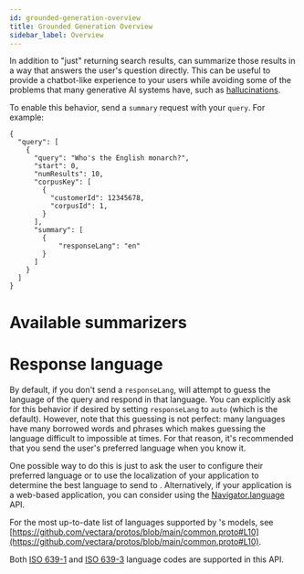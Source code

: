 ```yaml
---
id: grounded-generation-overview
title: Grounded Generation Overview
sidebar_label: Overview
---
```


In addition to "just" returning search results, <Config v="names.product"/> can
summarize those results in a way that answers the user's question directly.
This can be useful to provide a chatbot-like experience to your users while
avoiding some of the problems that many generative AI systems have, such as
[hallucinations](https://vectara.com/avoiding-hallucinations-in-llm-powered-applications/).

To enable this behavior, send a `summary` request with your `query`.  For example:

```
{
  "query": [
    {
      "query": "Who's the English monarch?",
      "start": 0,
      "numResults": 10,
      "corpusKey": [
        {
          "customerId": 12345678,
          "corpusId": 1,
        }
      ],
      "summary": [
        {
            "responseLang": "en"
        }
      ]
    }
  ]
}
```

# Available summarizers


# Response language
By default, if you don't send a `responseLang`, <Config v="names.product"/>
will attempt to guess the language of the query and respond in that language.
You can explicitly ask for this behavior if desired by setting `responseLang`
to `auto` (which is the default).  However, note that this guessing is not
perfect: many languages have many borrowed words and phrases which makes
guessing the language difficult to impossible at times.  For that reason, it's
recommended that you send the user's preferred language when you know it.

One possible way to do this is just to ask the user to configure their
preferred language or to use the localization of your application to determine
the best language to send to <Config v="names.product"/>.  Alternatively, if
your application is a web-based application, you can consider using the
[Navigator.language](https://developer.mozilla.org/en-US/docs/Web/API/Navigator/language)
API.

For the most up-to-date list of languages supported by <Config v="names.product"/>'s
models, see
[https://github.com/vectara/protos/blob/main/common.proto#L10](https://github.com/vectara/protos/blob/main/common.proto#L10).

Both [ISO 639-1](https://en.wikipedia.org/wiki/List_of_ISO_639-1_codes) and
[ISO 639-3](https://en.wikipedia.org/wiki/ISO_639-3) language codes are supported
in this API.

